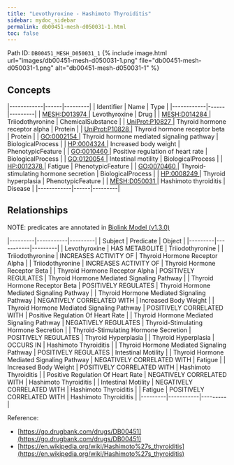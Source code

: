 ```yaml
---
title: "Levothyroxine - Hashimoto Thyroiditis"
sidebar: mydoc_sidebar
permalink: db00451-mesh-d050031-1.html
toc: false 
---
```



Path ID: `DB00451_MESH_D050031_1`
{% include image.html url="images/db00451-mesh-d050031-1.png" file="db00451-mesh-d050031-1.png" alt="db00451-mesh-d050031-1" %}

## Concepts

|------------|------|---------|
| Identifier | Name | Type    |
|------------|------|---------|
| <a href="https://identifiers.org/MESH:D013974">MESH:D013974 </a> | Levothyroxine | Drug |
| <a href="https://identifiers.org/MESH:D014284">MESH:D014284 </a> | Triiodothyronine | ChemicalSubstance |
| <a href="https://identifiers.org/UniProt:P10827">UniProt:P10827 </a> | Thyroid hormone receptor alpha | Protein |
| <a href="https://identifiers.org/UniProt:P10828">UniProt:P10828 </a> | Thyroid hormone receptor beta | Protein |
| <a href="https://identifiers.org/GO:0002154">GO:0002154 </a> | Thyroid hormone mediated signaling pathway | BiologicalProcess |
| <a href="https://identifiers.org/HP:0004324">HP:0004324 </a> | Increased body weight | PhenotypicFeature |
| <a href="https://identifiers.org/GO:0010460">GO:0010460 </a> | Positive regulation of heart rate | BiologicalProcess |
| <a href="https://identifiers.org/GO:0120054">GO:0120054 </a> | Intestinal motility | BiologicalProcess |
| <a href="https://identifiers.org/HP:0012378">HP:0012378 </a> | Fatigue | PhenotypicFeature |
| <a href="https://identifiers.org/GO:0070460">GO:0070460 </a> | Thyroid-stimulating hormone secretion | BiologicalProcess |
| <a href="https://identifiers.org/HP:0008249">HP:0008249 </a> | Thyroid hyperplasia | PhenotypicFeature |
| <a href="https://identifiers.org/MESH:D050031">MESH:D050031 </a> | Hashimoto thyroiditis | Disease |
|------------|------|---------|

## Relationships


NOTE: predicates are annotated in <a href="https://github.com/biolink/biolink-model/releases/tag/v1.3.0">Biolink Model (v1.3.0)</a>

|---------|-----------|---------|
| Subject | Predicate | Object  |
|---------|-----------|---------|
| Levothyroxine | HAS METABOLITE | Triiodothyronine |
| Triiodothyronine | INCREASES ACTIVITY OF | Thyroid Hormone Receptor Alpha |
| Triiodothyronine | INCREASES ACTIVITY OF | Thyroid Hormone Receptor Beta |
| Thyroid Hormone Receptor Alpha | POSITIVELY REGULATES | Thyroid Hormone Mediated Signaling Pathway |
| Thyroid Hormone Receptor Beta | POSITIVELY REGULATES | Thyroid Hormone Mediated Signaling Pathway |
| Thyroid Hormone Mediated Signaling Pathway | NEGATIVELY CORRELATED WITH | Increased Body Weight |
| Thyroid Hormone Mediated Signaling Pathway | POSITIVELY CORRELATED WITH | Positive Regulation Of Heart Rate |
| Thyroid Hormone Mediated Signaling Pathway | NEGATIVELY REGULATES | Thyroid-Stimulating Hormone Secretion |
| Thyroid-Stimulating Hormone Secretion | POSITIVELY REGULATES | Thyroid Hyperplasia |
| Thyroid Hyperplasia | OCCURS IN | Hashimoto Thyroiditis |
| Thyroid Hormone Mediated Signaling Pathway | POSITIVELY REGULATES | Intestinal Motility |
| Thyroid Hormone Mediated Signaling Pathway | NEGATIVELY CORRELATED WITH | Fatigue |
| Increased Body Weight | POSITIVELY CORRELATED WITH | Hashimoto Thyroiditis |
| Positive Regulation Of Heart Rate | NEGATIVELY CORRELATED WITH | Hashimoto Thyroiditis |
| Intestinal Motility | NEGATIVELY CORRELATED WITH | Hashimoto Thyroiditis |
| Fatigue | POSITIVELY CORRELATED WITH | Hashimoto Thyroiditis |
|---------|-----------|---------|

Reference: 
  - [https://go.drugbank.com/drugs/DB00451](https://go.drugbank.com/drugs/DB00451)
  - [https://en.wikipedia.org/wiki/Hashimoto%27s_thyroiditis](https://en.wikipedia.org/wiki/Hashimoto%27s_thyroiditis)
